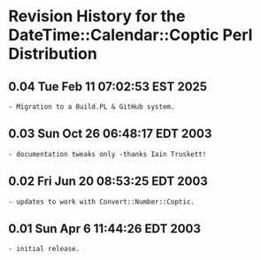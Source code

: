 # Revision History for the DateTime::Calendar::Coptic Perl Distribution

## 0.04 Tue Feb 11 07:02:53 EST 2025
	- Migration to a Build.PL & GitHub system.

## 0.03 Sun Oct 26 06:48:17 EDT 2003
	- documentation tweaks only -thanks Iain Truskett!

## 0.02 Fri Jun 20 08:53:25 EDT 2003
	- updates to work with Convert::Number::Coptic.

## 0.01 Sun Apr 6 11:44:26 EDT 2003
	- initial release.

